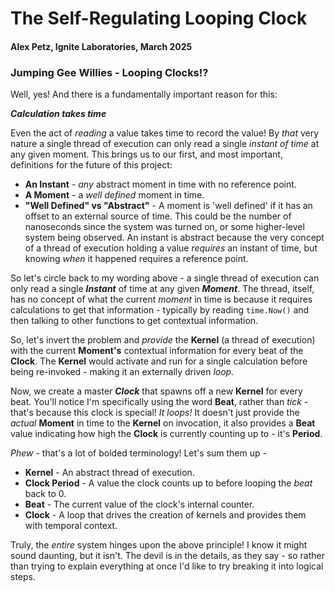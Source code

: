 # The Self-Regulating Looping Clock
#### Alex Petz, Ignite Laboratories, March 2025

### Jumping Gee Willies - Looping Clocks!?

Well, yes!  And there is a fundamentally important reason for this:

_**Calculation takes time**_

Even the act of _reading_ a value takes time to record the value!  By _that_ very nature a
single thread of execution can only read a single _instant of time_ at any given moment.
This brings us to our first, and most important, definitions for the future of this project:

* **An Instant** - _any_ abstract moment in time with no reference point.
* **A Moment** - a _well defined_ moment in time.
* **"Well Defined" vs "Abstract"** - A moment is 'well defined' if it has an offset to an external source of time.  This could be the number of nanoseconds since the system was turned on, or some higher-level system being observed.  An instant is abstract because the very concept of a thread of execution holding a value _requires_ an instant of time, but knowing _when_ it happened requires a reference point.

So let's circle back to my wording above - a single thread of execution can only read a single
_**Instant**_ of time at any given _**Moment**_.  The thread, itself, has no concept of what
the current _moment_ in time is because it requires calculations to get that information - typically
by reading `time.Now()` and then talking to other functions to get contextual information.

So, let's invert the problem and _provide_ the **Kernel** (a thread of execution) with the current
**Moment's** contextual information for every beat of the **Clock**.  The **Kernel** would activate
and run for a single calculation before being re-invoked - making it an externally driven _loop._

Now, we create a master _**Clock**_ that spawns off a new **Kernel** for every beat.  You'll notice
I'm specifically using the word **Beat**, rather than _tick_ - that's because this clock is special!  _It loops!_
It doesn't just provide the _actual_ **Moment** in time to the **Kernel** on invocation, it also
provides a **Beat** value indicating how high the **Clock** is currently counting up to - it's **Period**.

*Phew* - that's a lot of bolded terminology!  Let's sum them up -

* **Kernel** - An abstract thread of execution.
* **Clock Period** - A value the clock counts up to before looping the _beat_ back to 0.
* **Beat** - The current value of the clock's internal counter.
* **Clock** - A loop that drives the creation of kernels and provides them with temporal context. 

Truly, the _entire_ system hinges upon the above principle!  I know it might sound daunting, but it isn't.
The devil is in the details, as they say - so rather than trying to explain everything at once I'd like
to try breaking it into logical steps.